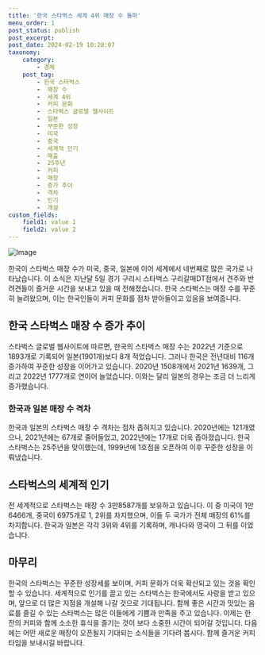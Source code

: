 ```yaml
---
title: '한국 스타벅스 세계 4위 매장 수 돌파'
menu_order: 1
post_status: publish
post_excerpt: 
post_date: 2024-02-19 10:28:07
taxonomy:
    category:
        - 경제
    post_tag:
        - 한국 스타벅스
        -  매장 수
        -  세계 4위
        -  커피 문화
        -  스타벅스 글로벌 웹사이트
        -  일본
        -  꾸준한 성장
        -  미국
        -  중국
        -  세계적 인기
        -  매출
        -  25주년
        -  커피
        -  매장
        -  증가 추이
        -  격차
        -  인기
        -  개설
custom_fields:
    field1: value 1
    field2: value 2
---
```


![Image](https://imgnews.pstatic.net/image/366/2024/02/12/0000969829_001_20240212140701351.JPG?type=w647)

한국이 스타벅스 매장 수가 미국, 중국, 일본에 이어 세계에서 네번째로 많은 국가로 나타났습니다. 이 소식은 지난달 5일 경기 구리시 스타벅스 구리갈매DT점에서 견주와 반려견들이 즐거운 시간을 보내고 있을 때 전해졌습니다. 한국 스타벅스는 매장 수를 꾸준히 늘려왔으며, 이는 한국인들이 커피 문화를 점차 받아들이고 있음을 보여줍니다.
## 한국 스타벅스 매장 수 증가 추이
스타벅스 글로벌 웹사이트에 따르면, 한국의 스타벅스 매장 수는 2022년 기준으로 1893개로 기록되어 일본(1901개)보다 8개 적었습니다. 그러나 한국은 전년대비 116개 증가하여 꾸준한 성장을 이어가고 있습니다. 2020년 1508개에서 2021년 1639개, 그리고 2022년 1777개로 연이어 늘었습니다. 이와는 달리 일본의 경우는 조금 더 느리게 증가했습니다.
### 한국과 일본 매장 수 격차
한국과 일본의 스타벅스 매장 수 격차는 점차 좁혀지고 있습니다. 2020년에는 121개였으나, 2021년에는 67개로 줄어들었고, 2022년에는 17개로 더욱 좁아졌습니다. 한국 스타벅스는 25주년을 맞이했는데, 1999년에 1호점을 오픈하여 이후 꾸준한 성장을 이뤄냈습니다.
## 스타벅스의 세계적 인기
전 세계적으로 스타벅스는 매장 수 3만8587개를 보유하고 있습니다. 이 중 미국이 1만6466개, 중국이 6975개로 1, 2위를 차지했으며, 이들 두 국가가 전체 매장의 61%를 차지합니다. 한국과 일본은 각각 3위와 4위를 기록하며, 캐나다와 영국이 그 뒤를 이었습니다.
## 마무리
한국의 스타벅스는 꾸준한 성장세를 보이며, 커피 문화가 더욱 확산되고 있는 것을 확인할 수 있습니다. 세계적으로 인기를 끌고 있는 스타벅스는 한국에서도 사랑을 받고 있으며, 앞으로 더 많은 지점을 개설해 나갈 것으로 기대됩니다. 함께 좋은 시간과 맛있는 음료를 즐길 수 있는 스타벅스는 많은 이들에게 기쁨과 만족을 주고 있습니다. 이제는 한 잔의 커피와 함께 소소한 휴식을 즐기는 것이 보다 소중한 시간이 되어갈 것입니다. 다음에는 어떤 새로운 매장이 오픈될지 기대되는 소식들을 기다려 봅시다. 함께 즐거운 커피 타임을 보내시길 바랍니다.

